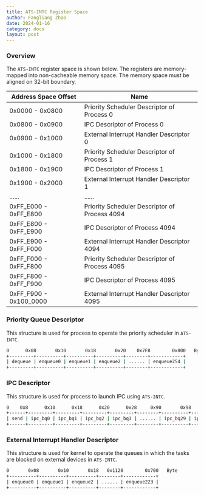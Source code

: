 ```yaml
---
title: ATS-INTC Register Space
author: Fangliang Zhao
date: 2024-01-16
category: docs
layout: post
---
```


### Overview

The `ATS-INTC` register space is shown below. The registers are memory-mapped into non-cacheable memory space. The memory space must be aligned on 32-bit boundary. 

|  Address Space Offset  |                      Name                     |
| ---------------------- | --------------------------------------------- |
| 0x0000 - 0x0800        | Priority Scheduler Descriptor of Process 0    |
| 0x0800 - 0x0900        | IPC Descriptor of Process 0                   |
| 0x0900 - 0x1000        | External Interrupt Handler Descriptor 0       |
| 0x1000 - 0x1800        | Priority Scheduler Descriptor of Process 1    |
| 0x1800 - 0x1900        | IPC Descriptor of Process 1                   |
| 0x1900 - 0x2000        | External Interrupt Handler Descriptor 1       |
|        ......          |                    ......                     |
| 0xFF_E000 - 0xFF_E800  | Priority Scheduler Descriptor of Process 4094 |
| 0xFF_E800 - 0xFF_E900  | IPC Descriptor of Process 4094                |
| 0xFF_E900 - 0xFF_F000  | External Interrupt Handler Descriptor 4094    |
| 0xFF_F000 - 0xFF_F800  | Priority Scheduler Descriptor of Process 4095 |
| 0xFF_F800 - 0xFF_F900  | IPC Descriptor of Process 4095                |
| 0xFF_F900 - 0x100_0000 | External Interrupt Handler Descriptor 4095    |


### Priority Queue Descriptor

This structure is used for process to operate the priority scheduler in `ATS-INTC`.

```sh
0      0x08       0x10       0x18       0x20    0x7F8        0x800   Byte
+---------+----------+----------+----------+--------+------------+
| dequeue | enqueue0 | enqueue1 | enqueue2 | ...... | enqueue254 |
+---------+----------+----------+----------+--------+------------+
```


### IPC Descriptor

This structure is used for process to launch IPC using `ATS-INTC`.

```sh
0    0x8      0x10      0x18      0x20      0x28     0x90       0x98      0x100   Byte
+------+---------+---------+---------+---------+--------+----------+----------+
| send | ipc_bq0 | ipc_bq1 | ipc_bq2 | ipc_bq3 | ...... | ipc_bq29 | ipc_bq30 |
+------+---------+---------+---------+---------+--------+----------+----------+
```

### External Interrupt Handler Descriptor

This structure is used for kernel to operate the queues in which the tasks are blocked on external devices in `ATS-INTC`.

```sh
0       0x08       0x10       0x18   0x1120        0x700   Byte
+----------+----------+----------+--------+------------+
| enqueue0 | enqueue1 | enqueue2 | ...... | enqueue223 |
+----------+----------+----------+--------+------------+
```